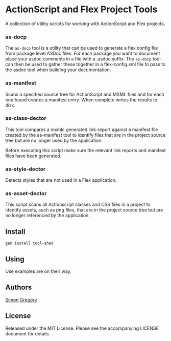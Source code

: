 # ActionScript and Flex Project Tools

A collection of utility scripts for working with ActionScript and Flex projects.

### as-docp

The `as-docp` tool is a utility that can be used to generate a flex config file 
from package level ASDoc files. For each package you want to document place your
asdoc comments in a file with a .asdoc suffix. The `as-docp` tool can then be
used to gather these together in a flex-config.xml file to pass to the asdoc 
tool when building your documentation.

### as-manifest

Scans a specified source tree for ActionScript and MXML files and for each one
found creates a manifest entry. When complete writes the results to disk.

### as-class-dector

This tool compares a mxmlc generated link-report against a manifest file
created by the as-manifest tool to identify files that are in the project
source tree but are no longer used by the application.

Before executing this script make sure the relevant link reports and manifest
files have been generated.

### as-style-dector

Detects styles that are not used in a Flex application.

### as-asset-dector

This script scans all Actionscript classes and CSS files in a project to
identify assets, such as png files, that are in the project source tree but are
no longer referenced by the application.

## Install

    gem install tool-shed

## Using

Use examples are on their way.

## Authors

[Simon Gregory](http://simongregory.com)

## License

Released under the MIT License. Please see the accompanying LICENSE document for
details.
